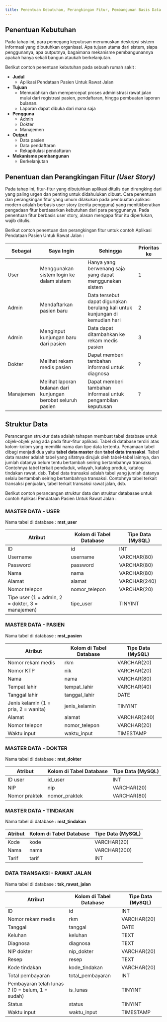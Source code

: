 ```yaml
---
title: Penentuan Kebutuhan, Perangkingan Fitur, Pembangunan Basis Data
---
```


## Penentuan Kebutuhan
Pada tahap ini, para pemegang keputusan merumuskan deskripsi sistem informasi yang dibutuhkan organisasi. Apa tujuan utama dari sistem, siapa penggunanya, apa outputnya, bagaimana mekanisme pembangunannya apakah hanya sekali bangun ataukah berkelanjutan.

Berikut contoh penentuan kebutuhan pada sebuah rumah sakit :

- **Judul**
  - Aplikasi Pendataan Pasien Untuk Rawat Jalan
- **Tujuan**
  - Memudahkan dan mempercepat proses administrasi rawat jalan mulai dari registrasi pasien, pendaftaran, hingga pembuatan laporan bulanan.
  - Laporan dapat dibuka dari mana saja
- **Pengguna**
  - Admin
  - Dokter
  - Manajemen
- **Output**
  - Data pasien
  - Data pendaftaran
  - Rekapitulasi pendaftaran
- **Mekanisme pembangunan**
  - Berkelanjutan

## Penentuan dan Perangkingan Fitur _(User Story)_
Pada tahap ini, fitur-fitur yang dibutuhkan aplikasi ditulis dan dirangking dari yang paling urgen dan penting untuk didahulukan dibuat. Cara penentuan dan perangkingan fitur yang umum dilakukan pada pembuatan aplikasi modern adalah berbasis user story (cerita pengguna) yang menitikberatkan pengadaan fitur berdasarkan kebutuhan dari para penggunanya. Pada penentuan fitur berbasis user story, alasan mengapa fitur itu diperlukan, wajib ditulis. 

Berikut contoh penentuan dan perangkingan fitur untuk contoh Aplikasi Pendataan Pasien Untuk Rawat Jalan :

| Sebagai | Saya Ingin | Sehingga | Prioritas ke |
|---|---|---|---|
| User | Menggunakan sistem login ke dalam sistem | Hanya yang berwenang saja yang dapat menggunakan sistem | 1 |
| Admin | Mendaftarkan pasien baru | Data tersebut dapat digunakan berulang kali untuk kunjungan di kemudian hari | 2 |
| Admin | Menginput kunjungan baru dari pasien | Data dapat ditambahkan ke rekam medis pasien | 3 |
| Dokter | Melihat rekam medis pasien | Dapat memberi tambahan informasi untuk diagnosa | ? |
| Manajemen | Melihat laporan bulanan dari kunjungan berobat seluruh pasien | Dapat memberi tambahan informasi untuk pengambilan keputusan | ? |

## Struktur Data
Perancangan struktur data adalah tahapan membuat tabel database untuk objek-objek yang ada pada fitur-fitur aplikasi. Tabel di database terdiri atas kolom-kolom yang memiliki nama dan tipe data tertentu. Penamaan tabel dibagi menjadi dua yaitu **tabel data master** dan **tabel data transaksi**. Tabel data master adalah tabel yang sifatnya dirujuk oleh tabel-tabel lainnya, dan jumlah datanya belum tentu bertambah seiring bertambahnya transaksi. Contohnya tabel terkait penduduk, wilayah, katalog produk, katalog tindakan rawat, dsb. Tabel data transaksi adalah tabel yang jumlah datanya selalu bertambah seiring bertambahnya transaksi. Contohnya tabel terkait transaksi penjualan, tabel terkait transaksi rawat jalan, dsb.

Berikut contoh perancangan struktur data dan struktur databasae untuk contoh Aplikasi Pendataan Pasien Untuk Rawat Jalan :

### MASTER DATA - USER
Nama tabel di database : **mst_user**

| Atribut | Kolom di Tabel Database | Tipe Data (MySQL) |
|---|---|---|
| ID | id | INT |
| Username | username | VARCHAR(80) |
| Password | password | VARCHAR(80) |
| Nama | nama | VARCHAR(80) |
| Alamat | alamat | VARCHAR(240) |
| Nomor telepon | nomor_telepon | VARCHAR(20) |
| Tipe user (1 = admin, 2 = dokter, 3 = manajemen) | tipe_user | TINYINT |

### MASTER DATA - PASIEN
Nama tabel di database : **mst_pasien**

| Atribut | Kolom di Tabel Database | Tipe Data (MySQL) |
|---|---|---|
| Nomor rekam medis | rkm | VARCHAR(20) |
| Nomor KTP | nik | VARCHAR(20) |
| Nama | nama | VARCHAR(80) |
| Tempat lahir | tempat_lahir | VARCHAR(40) |
| Tanggal lahir | tanggal_lahir | DATE |
| Jenis kelamin (1 = pria, 2 = wanita) | jenis_kelamin | TINYINT |
| Alamat | alamat | VARCHAR(240) |
| Nomor telepon | nomor_telepon | VARCHAR(20) |
| Waktu input | waktu_input | TIMESTAMP |

### MASTER DATA - DOKTER
Nama tabel di database : **mst_dokter**

| Atribut | Kolom di Tabel Database | Tipe Data (MySQL) |
|---|---|---|
| ID user | id_user | INT |
| NIP | nip | VARCHAR(20) |
| Nomor praktek | nomor_praktek | VARCHAR(80) |

### MASTER DATA - TINDAKAN
Nama tabel di database : **mst_tindakan**

| Atribut | Kolom di Tabel Database | Tipe Data (MySQL) |
|---|---|---|
| Kode | kode | VARCHAR(20) |
| Nama | nama | VARCHAR(200) |
| Tarif | tarif | INT |

### DATA TRANSAKSI - RAWAT JALAN
Nama tabel di database : **tsk_rawat_jalan**

| Atribut | Kolom di Tabel Database | Tipe Data (MySQL) |
|---|---|---|
| ID | id | INT |
| Nomor rekam medis | rkm | VARCHAR(20) |
| Tanggal | tanggal | DATE |
| Keluhan | keluhan | TEXT |
| Diagnosa | diagnosa | TEXT |
| NIP dokter | nip_dokter | VARCHAR(20) |
| Resep | resep | TEXT |
| Kode tindakan | kode_tindakan | VARCHAR(20) |
| Total pembayaran | total_pembayaran | INT |
| Pembayaran telah lunas ? (0 = belum, 1 = sudah) | is_lunas | TINYINT |
| Status | status | TINYINT |
| Waktu input | waktu_input | TIMESTAMP |
